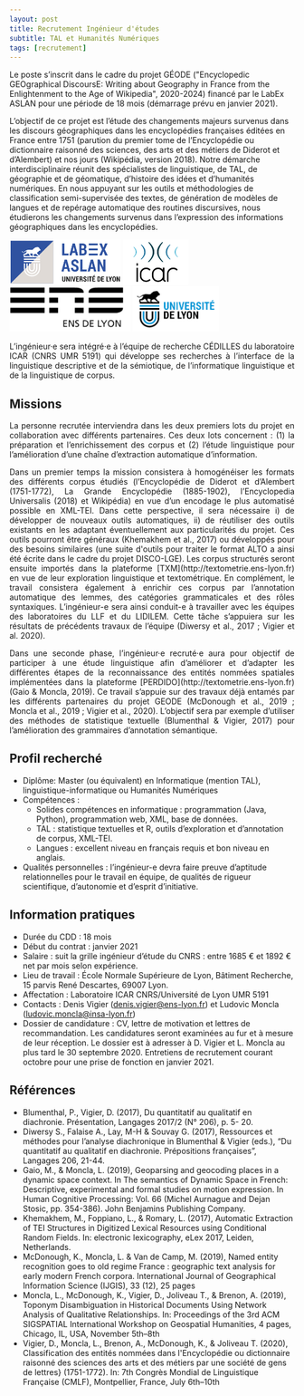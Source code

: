 ```yaml
---
layout: post
title: Recrutement Ingénieur d'études
subtitle: TAL et Humanités Numériques
tags: [recrutement]
---
```


Le poste s’inscrit dans le cadre du projet GÉODE ("Encyclopedic GEOgraphical DiscoursE: Writing about Geography in France from the Enlightenment to the Age of Wikipedia", 2020-2024) financé par le LabEx ASLAN pour une période de 18 mois (démarrage prévu en janvier 2021).

L’objectif de ce projet est l’étude des changements majeurs survenus dans les discours géographiques dans les encyclopédies françaises éditées en France entre 1751 (parution du premier tome de l’Encyclopédie ou dictionnaire raisonné des sciences, des arts et des métiers de Diderot et d’Alembert) et nos jours (Wikipédia, version 2018). 
Notre démarche interdisciplinaire réunit des spécialistes de linguistique, de TAL, de géographie et de géomatique, d’histoire des idées et d’humanités numériques. 
En nous appuyant sur les outils et méthodologies de classification semi-supervisée des textes, de génération de modèles de langues et de repérage automatique des routines discursives, nous étudierons les changements survenus dans l’expression des informations géographiques dans les encyclopédies.




<img height="80px" src="/assets/img/logos/logo-aslan.png" alt="ASLAN" />
<img height="80px" src="/assets/img/logos/logo-icar.png" alt="ICAR"/>
<img height="80px" src="/assets/img/logos/logo-ens.png" alt="ENS"/>
<img height="80px" src="/assets/img/logos/logo-udl.png" alt="UDL"/>


<p style='text-align: justify;'>
L’ingénieur·e sera intégré·e à l’équipe de recherche CÉDILLES du laboratoire ICAR (CNRS UMR 5191) qui développe ses recherches à l’interface de la linguistique descriptive et de la sémiotique, de l’informatique linguistique et de la linguistique de corpus.
</p>

## Missions

<p style='text-align: justify;'>
La personne recrutée interviendra dans les deux premiers lots du projet en collaboration avec différents partenaires. Ces deux lots concernent : (1) la préparation et l’enrichissement des corpus et (2) l’étude linguistique pour l’amélioration d’une chaîne d’extraction automatique d’information.
</p>
<p style='text-align: justify;'>
Dans un premier temps la mission consistera à homogénéiser les formats des différents corpus étudiés (l’Encyclopédie de Diderot et d’Alembert (1751-1772), La Grande Encyclopédie (1885-1902), l’Encyclopedia Universalis (2018) et Wikipédia) en vue d’un encodage le plus automatisé possible en XML-TEI. Dans cette perspective, il sera nécessaire i) de développer de nouveaux outils automatiques, ii) de réutiliser des outils existants en les adaptant éventuellement aux particularités du projet. Ces outils pourront être généraux (Khemakhem et al., 2017) ou développés pour des besoins similaires (une suite d'outils pour traiter le format ALTO a ainsi été écrite dans le cadre du projet DISCO-LGE). Les corpus structurés seront ensuite importés dans la plateforme [TXM](http://textometrie.ens-lyon.fr) en vue de leur exploration linguistique et textométrique. En complément, le travail consistera également à enrichir ces corpus par l’annotation automatique des lemmes, des catégories grammaticales et des rôles syntaxiques. 
L’ingénieur-e sera ainsi conduit-e à travailler avec les équipes des laboratoires du LLF et du LIDILEM. Cette tâche s’appuiera sur les résultats de précédents travaux de l’équipe (Diwersy et al., 2017 ; Vigier et al. 2020).
</p>
<p style='text-align: justify;'>
Dans une seconde phase, l’ingénieur·e recruté·e aura pour objectif de participer à une étude linguistique afin d’améliorer et d’adapter les différentes étapes de la reconnaissance des entités nommées spatiales implémentées dans la plateforme [PERDIDO](http://textometrie.ens-lyon.fr) (Gaio & Moncla, 2019). Ce travail s’appuie sur des travaux déjà entamés par les différents partenaires du projet GEODE (McDonough et al., 2019 ; Moncla et al., 2019 ; Vigier et al., 2020). L’objectif sera par exemple d’utiliser des méthodes de statistique textuelle (Blumenthal & Vigier, 2017) pour l’amélioration des grammaires d’annotation sémantique.
</p>

## Profil recherché

* Diplôme: Master (ou équivalent) en Informatique (mention TAL), linguistique-informatique ou Humanités Numériques
* Compétences :
  * Solides compétences en informatique : programmation (Java, Python), programmation web, XML, base de données.
  * TAL : statistique textuelles et R, outils d’exploration et d’annotation de corpus, XML-TEI.
  * Langues : excellent niveau en français requis et bon niveau en anglais.
* Qualités personnelles : l’ingénieur-e devra faire preuve d’aptitude relationnelles pour le travail en
équipe, de qualités de rigueur scientifique, d’autonomie et d’esprit d’initiative.


## Information pratiques

* Durée du CDD : 18 mois
* Début du contrat : janvier 2021
* Salaire : suit la grille ingénieur d’étude du CNRS : entre 1685 € et 1892 € net par mois selon expérience.
* Lieu de travail : École Normale Supérieure de Lyon, Bâtiment Recherche, 15 parvis René Descartes, 69007 Lyon.
* Affectation : Laboratoire ICAR CNRS/Université de Lyon UMR 5191
* Contacts : Denis Vigier (denis.vigier@ens-lyon.fr) et Ludovic Moncla (ludovic.moncla@insa-lyon.fr)
* Dossier de candidature : CV, lettre de motivation et lettres de recommandation. Les candidatures seront examinées au fur et à mesure de leur réception. Le dossier est à adresser à D. Vigier et L. Moncla au plus tard le 30 septembre 2020. Entretiens de recrutement courant octobre pour une prise de fonction en janvier 2021.

## Références

* Blumenthal, P., Vigier, D. (2017), Du quantitatif au qualitatif en diachronie. Présentation, Langages 2017/2 (N° 206), p. 5- 20.
* Diwersy S., Falaise A., Lay, M-H & Souvay G. (2017), Ressources et méthodes pour l’analyse diachronique in Blumenthal & Vigier (eds.), “Du quantitatif au qualitatif en diachronie. Prépositions françaises”, Langages 206, 21-44.
* Gaio, M., & Moncla, L. (2019), Geoparsing and geocoding places in a dynamic space context. In The semantics of Dynamic Space in French: Descriptive, experimental and formal studies on motion expression. In Human Cognitive Processing: Vol. 66 (Michel Aurnague and Dejan Stosic, pp. 354-386). John Benjamins Publishing Company.
* Khemakhem, M., Foppiano, L., & Romary, L. (2017), Automatic Extraction of TEI Structures in Digitized Lexical Resources using Conditional Random Fields. In: electronic lexicography, eLex 2017, Leiden, Netherlands.
* McDonough, K., Moncla, L. & Van de Camp, M. (2019), Named entity recognition goes to old regime France : geographic text analysis for early modern French corpora. International Journal of Geographical Information Science (IJGIS), 33 (12), 25 pages
* Moncla, L., McDonough, K., Vigier, D., Joliveau T., & Brenon, A. (2019), Toponym Disambiguation in Historical Documents Using Network Analysis of Qualitative Relationships. In: Proceedings of the 3rd ACM SIGSPATIAL International Workshop on Geospatial Humanities, 4 pages, Chicago, IL, USA, November 5th–8th
* Vigier, D., Moncla, L., Brenon, A., McDonough, K., & Joliveau T. (2020), Classification des entités nommées dans l'Encyclopédie ou dictionnaire raisonné des sciences des arts et des métiers par une société de gens de lettres} (1751-1772). In: 7th Congrès Mondial de Linguistique Française (CMLF), Montpellier, France, July 6th–10th